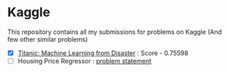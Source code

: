 # Kaggle

This repository contains all my submissions for problems on Kaggle (And few other similar problems) 

- [x] [Titanic: Machine Learning from Disaster](https://www.kaggle.com/c/titanic) : Score - 0.75598
- [ ] Housing Price Regressor : [problem statement](https://github.com/sahasra-01/kaggle-ML/blob/master/housePriceReg/assignment1.pdf)